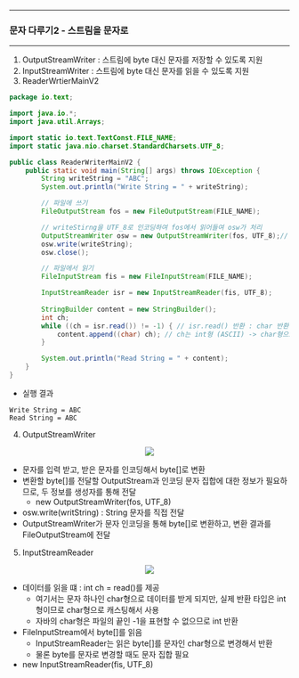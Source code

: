 -----
### 문자 다루기2 - 스트림을 문자로
-----
1. OutputStreamWriter : 스트림에 byte 대신 문자를 저장할 수 있도록 지원
2. InputStreamWriter : 스트림에 byte 대신 문자를 읽을 수 있도록 지원
3. ReaderWrtierMainV2
```java
package io.text;

import java.io.*;
import java.util.Arrays;

import static io.text.TextConst.FILE_NAME;
import static java.nio.charset.StandardCharsets.UTF_8;

public class ReaderWriterMainV2 {
    public static void main(String[] args) throws IOException {
        String writeString = "ABC";
        System.out.println("Write String = " + writeString);

        // 파일에 쓰기
        FileOutputStream fos = new FileOutputStream(FILE_NAME);

        // writeStirng을 UTF_8로 인코딩하여 fos에서 읽어들여 osw가 처리
        OutputStreamWriter osw = new OutputStreamWriter(fos, UTF_8);// OutputStreamWriter(OutputStream, Charset)
        osw.write(writeString);
        osw.close();

        // 파일에서 읽기
        FileInputStream fis = new FileInputStream(FILE_NAME);

        InputStreamReader isr = new InputStreamReader(fis, UTF_8);
        
        StringBuilder content = new StringBuilder();
        int ch;
        while ((ch = isr.read()) != -1) { // isr.read() 반환 : char 반환 (문자 반환)
            content.append((char) ch); // ch는 int형 (ASCII) -> char형으로 Casting 필요
        }

        System.out.println("Read String = " + content);
    }
}
```
  - 실행 결과
```
Write String = ABC
Read String = ABC
```

4. OutputStreamWriter
<div align="center">
<img src="https://github.com/user-attachments/assets/3b457f80-df0a-4a37-9553-6f7140f78705">
</div>

  - 문자를 입력 받고, 받은 문자를 인코딩해서 byte[]로 변환
  - 변환할 byte[]를 전달할 OutputStream과 인코딩 문자 집합에 대한 정보가 필요하므로, 두 정보를 생성자를 통해 전달
    + new OutputStreamWriter(fos, UTF_8)
  - osw.write(writString) : String 문자를 직접 전달
  - OutputStreamWriter가 문자 인코딩을 통해 byte[]로 변환하고, 변환 결과를 FileOutputStream에 전달

5. InputStreamReader
<div align="center">
<img src="https://github.com/user-attachments/assets/13c0c210-a5ac-4419-9e8d-93c11f59a6fb">
</div>

   - 데이터를 읽을 떄 : int ch = read()를 제공
     + 여기서는 문자 하나인 char형으로 데이터를 받게 되지만, 실제 반환 타입은 int형이므로 char형으로 캐스팅해서 사용
     + 자바의 char형은 파일의 끝인 -1을 표현할 수 없으므로 int 반환
   - FileInputStream에서 byte[]를 읽음
     + InputStreamReader는 읽은 byte[]를 문자인 char형으로 변경해서 반환
     + 물론 byte를 문자로 변경할 때도 문자 집합 필요
   - new InputStreamReader(fis, UTF_8)

